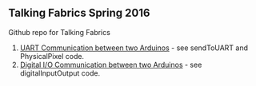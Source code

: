 ## Talking Fabrics Spring 2016

Github repo for Talking Fabrics

1. [UART Communication between two Arduinos](https://123d.circuits.io/circuits/1982182-uart-communication-between-two-arduinos) - see sendToUART and PhysicalPixel code.
2. [Digital I/O Communication between two Arduinos](https://123d.circuits.io/circuits/1987074-digital-i-o-communication-between-two-arduinos) - see digitalInputOutput code.